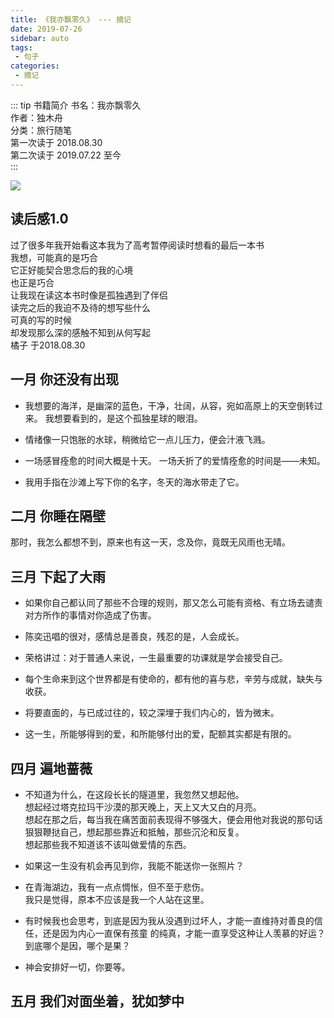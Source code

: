 ```yaml
---
title: 《我亦飘零久》 --- 摘记
date: 2019-07-26
sidebar: auto
tags: 
 - 句子
categories:
 - 摘记
---
```


::: tip 书籍简介
书名：我亦飘零久  
作者：独木舟  
分类：旅行随笔  
第一次读于 2018.08.30  
第二次读于 2019.07.22 至今  
:::
<!-- more -->

![](http://zsw0407.gitee.io/images/images/blog/quwanying.png)

## 读后感1.0
过了很多年我开始看这本我为了高考暂停阅读时想看的最后一本书  
我想，可能真的是巧合  
它正好能契合思念后的我的心境  
也正是巧合  
让我现在读这本书时像是孤独遇到了伴侣  
读完之后的我迫不及待的想写些什么  
可真的写的时候  
却发现那么深的感触不知到从何写起  
橘子 于2018.08.30  


## 一月 你还没有出现

- 我想要的海洋，是幽深的蓝色，干净，壮阔，从容，宛如高原上的天空倒转过来。
  我想要看到的，是这个孤独星球的眼泪。
- 情绪像一只饱胀的水球，稍微给它一点儿压力，便会汁液飞溅。

- 一场感冒痊愈的时间大概是十天。
  一场夭折了的爱情痊愈的时间是——未知。
- 我用手指在沙滩上写下你的名字，冬天的海水带走了它。


## 二月 你睡在隔壁

那时，我怎么都想不到，原来也有这一天，念及你，竟既无风雨也无晴。

## 三月 下起了大雨

- 如果你自己都认同了那些不合理的规则，那又怎么可能有资格、有立场去谴责对方所作的事情对你造成了伤害。

- 陈奕迅唱的很对，感情总是善良，残忍的是，人会成长。

- 荣格讲过：对于普通人来说，一生最重要的功课就是学会接受自己。

- 每个生命来到这个世界都是有使命的，都有他的喜与悲，辛劳与成就，缺失与收获。

- 将要直面的，与已成过往的，较之深埋于我们内心的，皆为微末。

- 这一生，所能够得到的爱，和所能够付出的爱，配额其实都是有限的。


## 四月 遍地蔷薇

- 不知道为什么，在这段长长的隧道里，我忽然又想起他。  
  想起经过塔克拉玛干沙漠的那天晚上，天上又大又白的月亮。  
  想起在那之后，每当我在痛苦面前表现得不够强大，便会用他对我说的那句话狠狠鞭挞自己，想起那些靠近和抵触，那些沉沦和反复。  
  想起那些我不知道该不该叫做爱情的东西。  

- 如果这一生没有机会再见到你，我能不能送你一张照片？  

- 在青海湖边，我有一点点惆怅，但不至于悲伤。  
  我只是觉得，原本不应该是我一个人站在这里。  

- 有时候我也会思考，到底是因为我从没遇到过坏人，才能一直维持对善良的信任，还是因为内心一直保有孩童   的纯真，才能一直享受这种让人羡慕的好运？  
  到底哪个是因，哪个是果？  
  
- 神会安排好一切，你要等。

## 五月 我们对面坐着，犹如梦中